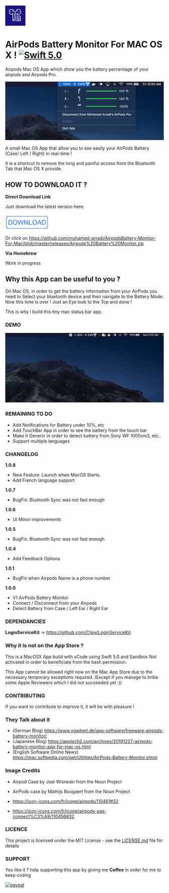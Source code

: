 ![AppIcon-AirPodsBattery-Monitor](/images/appIcon.png)
# AirPods Battery Monitor For MAC OS X ! [![Swift 5.0](https://img.shields.io/badge/Swift-5.0-orange.svg?style=flat)](https://swift.org/)

Airpods Mac OS App which show you the battery percentage of your airpods and Airpods Pro.

![Image of AirPods Battery Monitor](/images/airpods-connected-min.png)

A small Mac OS App that allow you to see easily your AirPods Battery (Case/ Left / Right) in real-time ! 

It is a shortcut to remove the long and painful access from the Bluetooth Tab that Mac OS X provide.

## HOW TO DOWNLOAD IT ?

**Direct Download Link**

Just download the latest version here: 

[![AirPods Battery Monitor Release](/images/downloadbutton.png)](https://github.com/mohamed-arradi/AirpodsBattery-Monitor-For-Mac/raw/master/releases/Airpods%20Battery%20Monitor.zip)

Or click on https://github.com/mohamed-arradi/AirpodsBattery-Monitor-For-Mac/blob/master/releases/Airpods%20Battery%20Monitor.zip

**Via Homebrew**

Work in progress

## Why this App can be useful to you ?

On Mac OS, in order to get the battery information from your AirPods you need to Select your bluetooth device and then navigate to the Battery Mode. Now this time is over ! Just an Eye look to the Top and done !

This is why I build this tiny mac status bar app.

### DEMO 

![Demo-AirpodsBatteryMonitor](images/AirpodsBatteryMonitor-Demo.gif)

### REMAINING TO DO

- Add Notifications for Battery under 10%, etc 
- Add TouchBar App in order to see the battery from the touch bar
- Make it Generic in order to detect battery from Sony WF 1000xm3, etc..
- Support multiple languages

### CHANGELOG

**1.0.8**

* New Feature: Launch when MacOS Starts. 
* Add French language support

**1.0.7**

* BugFix: Bluetooth Sync was not fast enough

**1.0.6**

* UI Minor improvements

**1.0.5**

* BugFix: Bluetooth Sync was not fast enough

**1.0.4**

 * Add Feedback Options
 
**1.0.1**

 * BugFix when Airpods Name is a phone number
 
**1.0.0**

 * V1 AirPods Battery Monitor
 * Connect / Disconnect from your Airpods
 * Detect Battery from Case / Left Ear / Right Ear


### DEPENDANCIES

**LoginServiceKit** -> https://github.com/Clipy/LoginServiceKit

### Why it is not on the App Store ?

This is a MacOSX App build with xCode using Swift 5.0 and Sandbox Not activated in order to beneficiate from the bash permission.

This App cannot be allowed right now on the Mac App Store due to the necessary temporary exceptions required. (Except if you manage to bribe some Apple Reviewers which I did not succeeded yet :))

### CONTRIBUTING

If you want to contribute to improve it, it will be with pleasure !

### They Talk about it

- (German Blog) https://www.xgadget.de/app-software/freeware-airpods-battery-monitor/
- (Japanese Blog) https://applech2.com/archives/20191227-airpods-battery-monitor-app-for-mac-os.html
- (English Software Online News) https://mac.softpedia.com/get/Utilities/AirPods-Battery-Monitor.shtml

### Image Credits

- Airpod Case by Joel Wisneski from the Noun Project

- AirPods case by Mathijs Boogaert from the Noun Project

- https://icon-icons.com/fr/icone/airpods/110461#32

- https://icon-icons.com/fr/icone/airpods-pas-connect%C3%A9/110456#32

### LICENCE

This project is licensed under the MIT License - see the [LICENSE.md](LICENSE.md) file for details

### SUPPORT

You like it ? help supporting this app by giving me **Coffee** in order for me to keep coding

[![paypal](https://www.paypalobjects.com/en_US/i/btn/btn_donateCC_LG.gif)](https://www.paypal.com/cgi-bin/webscr?cmd=_s-xclick&hosted_button_id=CK4Y594T6K5LL)
